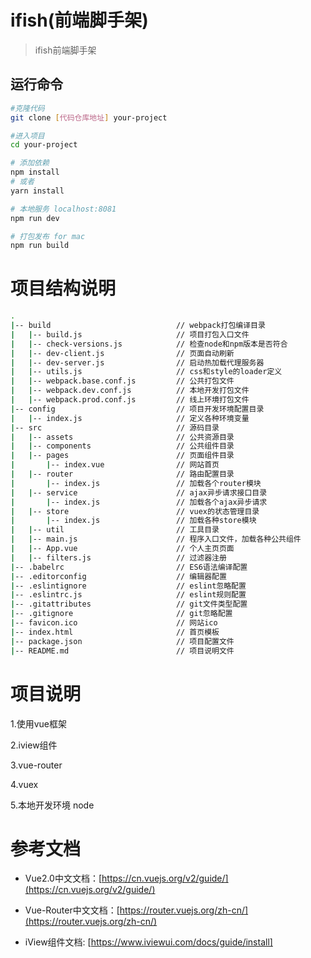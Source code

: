# ifish(前端脚手架)

> ifish前端脚手架

## 运行命令


``` bash
#克隆代码
git clone [代码仓库地址] your-project

#进入项目
cd your-project

# 添加依赖
npm install
# 或者
yarn install

# 本地服务 localhost:8081
npm run dev

# 打包发布 for mac
npm run build

```
# 项目结构说明

``` bash
.
|-- build                            // webpack打包编译目录
|   |-- build.js                     // 项目打包入口文件
|   |-- check-versions.js            // 检查node和npm版本是否符合
|   |-- dev-client.js                // 页面自动刷新
|   |-- dev-server.js                // 启动热加载代理服务器
|   |-- utils.js                     // css和style的loader定义
|   |-- webpack.base.conf.js         // 公共打包文件
|   |-- webpack.dev.conf.js          // 本地开发打包文件
|   |-- webpack.prod.conf.js         // 线上环境打包文件
|-- config                           // 项目开发环境配置目录
|   |-- index.js                     // 定义各种环境变量
|-- src                              // 源码目录
|   |-- assets                       // 公共资源目录
|   |-- components                   // 公共组件目录
|   |-- pages                        // 页面组件目录
|       |-- index.vue                // 网站首页
|   |-- router                       // 路由配置目录
|       |-- index.js                 // 加载各个router模块
|   |-- service                      // ajax异步请求接口目录
|       |-- index.js                 // 加载各个ajax异步请求
|   |-- store                        // vuex的状态管理目录
|       |-- index.js                 // 加载各种store模块
|   |-- util                         // 工具目录
|   |-- main.js                      // 程序入口文件，加载各种公共组件
|   |-- App.vue                      // 个人主页页面
|   |-- filters.js                   // 过滤器注册
|-- .babelrc                         // ES6语法编译配置
|-- .editorconfig                    // 编辑器配置
|-- .eslintignore                    // eslint忽略配置
|-- .eslintrc.js                     // eslint规则配置
|-- .gitattributes                   // git文件类型配置
|-- .gitignore                       // git忽略配置
|-- favicon.ico                      // 网站ico
|-- index.html                       // 首页模板
|-- package.json                     // 项目配置文件
|-- README.md                        // 项目说明文件


```
# 项目说明
1.使用vue框架

2.iview组件

3.vue-router

4.vuex

5.本地开发环境 node

# 参考文档

- Vue2.0中文文档：[https://cn.vuejs.org/v2/guide/](https://cn.vuejs.org/v2/guide/)

- Vue-Router中文文档：[https://router.vuejs.org/zh-cn/](https://router.vuejs.org/zh-cn/)

- iView组件文档: [https://www.iviewui.com/docs/guide/install]

